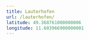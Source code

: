 ```yaml
---
title: Lauterhofen
url: /lauterhofen/
latitude: 49.368761000000006
longitude: 11.603966900000001
---
```

